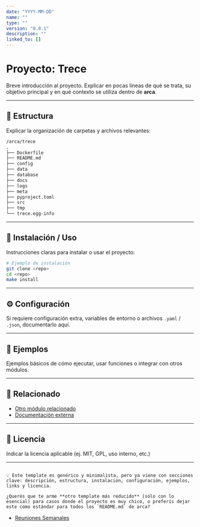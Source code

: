 ```yaml
---
date: "YYYY-MM-DD"
name: ""
type: ""
version: "0.0.1"
description: ""
linked_to: []
---
```


# Proyecto: Trece

Breve introducción al proyecto. Explicar en pocas líneas de qué se trata, su objetivo principal y en qué contexto se utiliza dentro de **arca**.

---

## 📂 Estructura

Explicar la organización de carpetas y archivos relevantes:

```txt
/arca/trece
.
├── Dockerfile
├── README.md
├── config
├── data
├── database
├── docs
├── logs
├── meta
├── pyproject.toml
├── src
├── tmp
└── trece.egg-info
```

---

## 🚀 Instalación / Uso

Instrucciones claras para instalar o usar el proyecto:

```bash
# Ejemplo de instalación
git clone <repo>
cd <repo>
make install
````

---

## ⚙️ Configuración

Si requiere configuración extra, variables de entorno o archivos `.yaml` / `.json`, documentarlo aquí.

---

## 📖 Ejemplos

Ejemplos básicos de cómo ejecutar, usar funciones o integrar con otros módulos.

---

## 🔗 Relacionado

* [Otro módulo relacionado](../path/to/module)
* [Documentación externa](https://example.com)

---

## 🧾 Licencia

Indicar la licencia aplicable (ej. MIT, GPL, uso interno, etc.)

---

```

💡 Este template es genérico y minimalista, pero ya viene con secciones clave: descripción, estructura, instalación, configuración, ejemplos, links y licencia.  

¿Querés que te arme **otro template más reducido** (sólo con lo esencial) para casos donde el proyecto es muy chico, o preferís dejar este como estándar para todos los `README.md` de arca?
```


- [Reuniones Semanales](docs/notebook/trece-page-01_reuniones_semanales.md)